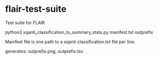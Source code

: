 # flair-test-suite
Test suite for FLAIR

python3 sqanti_classification_to_summary_stats.py manifest.txt outprefix

Manifest file is one path to a sqanti classification.txt file per line.

generates: outprefix.png, outprefix.tsv

